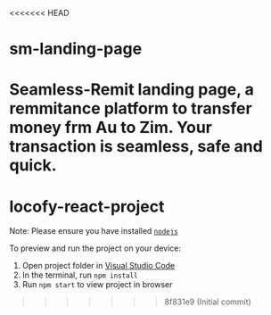<<<<<<< HEAD
# sm-landing-page
Seamless-Remit landing page, a remmitance platform to transfer money frm Au to Zim. Your transaction is seamless, safe and quick.
=======

  # locofy-react-project

  Note: Please ensure you have installed <code><a href="https://nodejs.org/en/download/">nodejs</a></code>

  To preview and run the project on your device:
  1) Open project folder in <a href="https://code.visualstudio.com/download">Visual Studio Code</a>
  2) In the terminal, run `npm install`
  3) Run `npm start` to view project in browser
  
>>>>>>> 8f831e9 (Initial commit)
